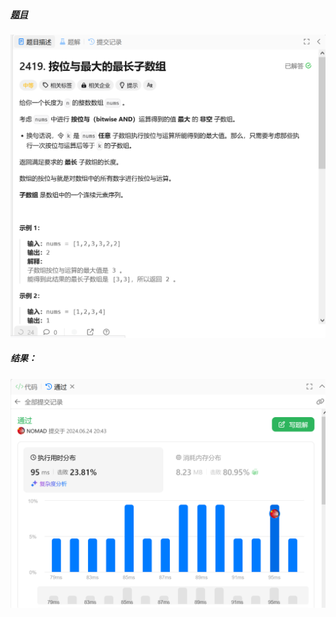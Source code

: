 ##### [题目](https://leetcode.cn/problems/longest-subarray-with-maximum-bitwise-and/description/)
![pic](img.png)
##### 结果：
![pic](result.png)